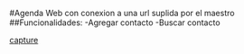 #Agenda Web con conexion a una url suplida por el maestro
##Funcionalidades:
-Agregar contacto
-Buscar contacto

[capture](img/capture%20(2).jpg)
